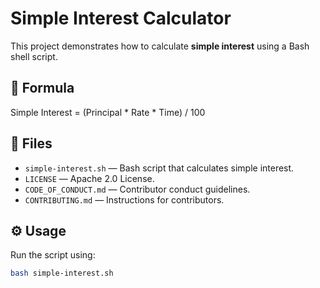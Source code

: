 # Simple Interest Calculator

This project demonstrates how to calculate **simple interest** using a Bash shell script.

## 📘 Formula
Simple Interest = (Principal * Rate * Time) / 100

## 📂 Files
- `simple-interest.sh` — Bash script that calculates simple interest.
- `LICENSE` — Apache 2.0 License.
- `CODE_OF_CONDUCT.md` — Contributor conduct guidelines.
- `CONTRIBUTING.md` — Instructions for contributors.

## ⚙️ Usage
Run the script using:
```bash
bash simple-interest.sh

